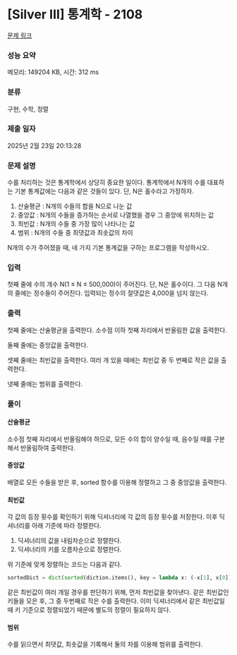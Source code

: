# [Silver III] 통계학 - 2108 

[문제 링크](https://www.acmicpc.net/problem/2108) 

### 성능 요약

메모리: 149204 KB, 시간: 312 ms

### 분류

구현, 수학, 정렬

### 제출 일자

2025년 2월 23일 20:13:28

### 문제 설명

<p>수를 처리하는 것은 통계학에서 상당히 중요한 일이다. 통계학에서 N개의 수를 대표하는 기본 통계값에는 다음과 같은 것들이 있다. 단, N은 홀수라고 가정하자.</p>

<ol>
	<li>산술평균 : N개의 수들의 합을 N으로 나눈 값</li>
	<li>중앙값 : N개의 수들을 증가하는 순서로 나열했을 경우 그 중앙에 위치하는 값</li>
	<li>최빈값 : N개의 수들 중 가장 많이 나타나는 값</li>
	<li>범위 : N개의 수들 중 최댓값과 최솟값의 차이</li>
</ol>

<p>N개의 수가 주어졌을 때, 네 가지 기본 통계값을 구하는 프로그램을 작성하시오.</p>

### 입력 

 <p>첫째 줄에 수의 개수 N(1 ≤ N ≤ 500,000)이 주어진다. 단, N은 홀수이다. 그 다음 N개의 줄에는 정수들이 주어진다. 입력되는 정수의 절댓값은 4,000을 넘지 않는다.</p>

### 출력 

 <p>첫째 줄에는 산술평균을 출력한다. 소수점 이하 첫째 자리에서 반올림한 값을 출력한다.</p>

<p>둘째 줄에는 중앙값을 출력한다.</p>

<p>셋째 줄에는 최빈값을 출력한다. 여러 개 있을 때에는 최빈값 중 두 번째로 작은 값을 출력한다.</p>

<p>넷째 줄에는 범위를 출력한다.</p>

### 풀이

#### 산술평균

소수점 첫째 자리에서 반올림해야 하므로, 모든 수의 합이 양수일 때, 음수일 때를 구분해서 반올림하여 출력한다.

#### 중앙값

배열로 모든 수들을 받은 후, sorted 함수를 이용해 정렬하고 그 중 중앙값을 출력한다.

#### 최빈값

각 값의 등장 횟수를 확인하기 위해 딕셔너리에 각 값의 등장 횟수를 저장한다. 이후 딕셔너리를 아래 기준에 따라 정렬한다.

1. 딕셔너리의 값을 내림차순으로 정렬한다.
2. 딕셔너리의 키를 오름차순으로 정렬한다.

위 기준에 맞게 정렬하는 코드는 다음과 같다.

```python
sortedDict = dict(sorted(diction.items(), key = lambda x: (-x[1], x[0])))
```

같은 최빈값이 여러 개일 경우를 판단하기 위해, 먼저 최빈값을 찾아낸다. 같은 최빈값인 키들을 모은 후, 그 중 두번째로 작은 수를 출력한다. 이미 딕셔너리에서 같은 최빈값일 때 키 기준으로 정렬되었기 때문에 별도의 정렬이 필요하지 않다.

#### 범위

수를 읽으면서 최댓값, 최솟값을 기록해서 둘의 차를 이용해 범위를 출력한다.
